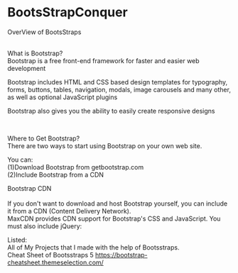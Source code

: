 # BootsStrapConquer

OverView of BootsStraps 
<br>

<br>
What is Bootstrap?
<br>
Bootstrap is a free front-end framework for faster and easier web development
<br>

Bootstrap includes HTML and CSS based design templates for typography, forms, buttons, tables, navigation, modals, image carousels and many other, as well as optional JavaScript plugins
<br>

Bootstrap also gives you the ability to easily create responsive designs
<br>

<br>

Where to Get Bootstrap?
<br>
There are two ways to start using Bootstrap on your own web site.
<br>

You can:
<br>
(1)Download Bootstrap from getbootstrap.com
<br>
(2)Include Bootstrap from a CDN
<br>

Bootstrap CDN <br>
<br>
If you don't want to download and host Bootstrap yourself, you can include it from a CDN (Content Delivery Network).
<br>
MaxCDN provides CDN support for Bootstrap's CSS and JavaScript. You must also include jQuery:
<br>

Listed: 
<br>
All of My Projects that I made with the help of Bootsstraps.
<br>
Cheat Sheet of Bootsstraps 5 https://bootstrap-cheatsheet.themeselection.com/
